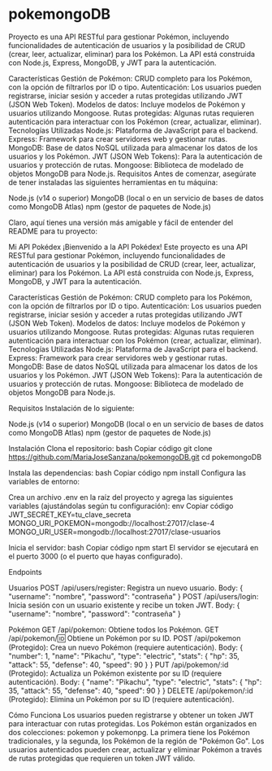 # pokemongoDB

Proyecto es una API RESTful para gestionar Pokémon, incluyendo funcionalidades de autenticación de usuarios y la posibilidad de CRUD (crear, leer, actualizar, eliminar) para los Pokémon. La API está construida con Node.js, Express, MongoDB, y JWT para la autenticación.

Características
Gestión de Pokémon: CRUD completo para los Pokémon, con la opción de filtrarlos por ID o tipo.
Autenticación: Los usuarios pueden registrarse, iniciar sesión y acceder a rutas protegidas utilizando JWT (JSON Web Token).
Modelos de datos: Incluye modelos de Pokémon y usuarios utilizando Mongoose.
Rutas protegidas: Algunas rutas requieren autenticación para interactuar con los Pokémon (crear, actualizar, eliminar).
Tecnologías Utilizadas
Node.js: Plataforma de JavaScript para el backend.
Express: Framework para crear servidores web y gestionar rutas.
MongoDB: Base de datos NoSQL utilizada para almacenar los datos de los usuarios y los Pokémon.
JWT (JSON Web Tokens): Para la autenticación de usuarios y protección de rutas.
Mongoose: Biblioteca de modelado de objetos MongoDB para Node.js.
Requisitos
Antes de comenzar, asegúrate de tener instaladas las siguientes herramientas en tu máquina:

Node.js (v14 o superior)
MongoDB (local o en un servicio de bases de datos como MongoDB Atlas)
npm (gestor de paquetes de Node.js)


Claro, aquí tienes una versión más amigable y fácil de entender del README para tu proyecto:

Mi API Pokédex
¡Bienvenido a la API Pokédex! Este proyecto es una API RESTful para gestionar Pokémon, incluyendo funcionalidades de autenticación de usuarios y la posibilidad de CRUD (crear, leer, actualizar, eliminar) para los Pokémon. La API está construida con Node.js, Express, MongoDB, y JWT para la autenticación.

Características
Gestión de Pokémon: CRUD completo para los Pokémon, con la opción de filtrarlos por ID o tipo.
Autenticación: Los usuarios pueden registrarse, iniciar sesión y acceder a rutas protegidas utilizando JWT (JSON Web Token).
Modelos de datos: Incluye modelos de Pokémon y usuarios utilizando Mongoose.
Rutas protegidas: Algunas rutas requieren autenticación para interactuar con los Pokémon (crear, actualizar, eliminar).
Tecnologías Utilizadas
Node.js: Plataforma de JavaScript para el backend.
Express: Framework para crear servidores web y gestionar rutas.
MongoDB: Base de datos NoSQL utilizada para almacenar los datos de los usuarios y los Pokémon.
JWT (JSON Web Tokens): Para la autenticación de usuarios y protección de rutas.
Mongoose: Biblioteca de modelado de objetos MongoDB para Node.js.

Requisitos
Instalación de lo siguiente:

Node.js (v14 o superior)
MongoDB (local o en un servicio de bases de datos como MongoDB Atlas)
npm (gestor de paquetes de Node.js)

Instalación
Clona el repositorio:
bash
Copiar código
git clone https://github.com/MariaJoseSanzana/pokemongoDB.git
cd pokemongoDB

Instala las dependencias:
bash
Copiar código
npm install
Configura las variables de entorno:

Crea un archivo .env en la raíz del proyecto y agrega las siguientes variables (ajustándolas según tu configuración):
env
Copiar código
JWT_SECRET_KEY=tu_clave_secreta
MONGO_URI_POKEMON=mongodb://localhost:27017/clase-4
MONGO_URI_USER=mongodb://localhost:27017/clase-usuarios

Inicia el servidor:
bash
Copiar código
npm start
El servidor se ejecutará en el puerto 3000 (o el puerto que hayas configurado).

Endpoints

Usuarios
POST /api/users/register: Registra un nuevo usuario.
Body: { "username": "nombre", "password": "contraseña" }
POST /api/users/login: Inicia sesión con un usuario existente y recibe un token JWT.
Body: { "username": "nombre", "password": "contraseña" }

Pokémon
GET /api/pokemon: Obtiene todos los Pokémon.
GET /api/pokemon/:id: Obtiene un Pokémon por su ID.
POST /api/pokemon (Protegido): Crea un nuevo Pokémon (requiere autenticación).
Body: { "number": 1, "name": "Pikachu", "type": "electric", "stats": { "hp": 35, "attack": 55, "defense": 40, "speed": 90 } }
PUT /api/pokemon/:id (Protegido): Actualiza un Pokémon existente por su ID (requiere autenticación).
Body: { "name": "Pikachu", "type": "electric", "stats": { "hp": 35, "attack": 55, "defense": 40, "speed": 90 } }
DELETE /api/pokemon/:id (Protegido): Elimina un Pokémon por su ID (requiere autenticación).

Cómo Funciona
Los usuarios pueden registrarse y obtener un token JWT para interactuar con rutas protegidas.
Los Pokémon están organizados en dos colecciones: pokemon y pokemonpg. La primera tiene los Pokémon tradicionales, y la segunda, los Pokémon de la región de "Pokémon Go".
Los usuarios autenticados pueden crear, actualizar y eliminar Pokémon a través de rutas protegidas que requieren un token JWT válido.
